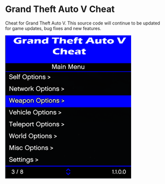 # Grand Theft Auto V Cheat

Cheat for Grand Theft Auto V. This source code will continue to be updated for game updates, bug fixes and new features.

![alt text](/cheat_preview.png)

